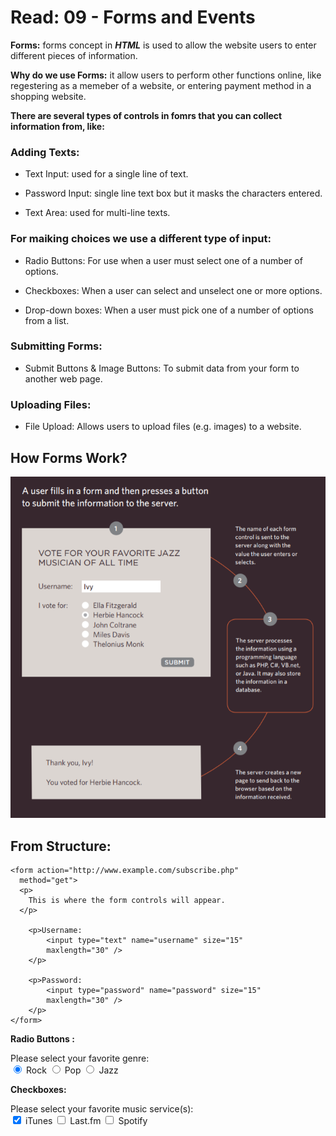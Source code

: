 # Read: 09 - Forms and Events

**Forms:**
forms concept in ***HTML*** is used to allow the website users to enter different pieces of information.

**Why do we use Forms:**
it allow users to perform other functions online,
like regestering as a memeber of a website, or entering payment method in a shopping website.

**There are several types of controls in fomrs that you can collect information from, like:**

### Adding Texts:
- Text Input: used for a single line of text.
- Password Input: single line text box but it
masks the characters entered.

- Text Area: used for multi-line texts.

### For maiking choices we use a different type of input:

- Radio Buttons: For use when a user must select
one of a number of options.

- Checkboxes: When a user can select and
unselect one or more options.

- Drop-down boxes: When a user must pick one of a
number of options from a list.


### Submitting Forms:
- Submit Buttons & Image Buttons:
To submit data from your form
to another web page.

### Uploading Files:
- File Upload: Allows users to upload files
(e.g. images) to a website.


## How Forms Work?
![form1](f1.PNG)


## From Structure:
    <form action="http://www.example.com/subscribe.php"
      method="get">
      <p>
        This is where the form controls will appear.
      </p>

        <p>Username:
            <input type="text" name="username" size="15"
            maxlength="30" />
        </p>

        <p>Password:
            <input type="password" name="password" size="15"
            maxlength="30" />
        </p>
    </form>


  **Radio Buttons :**
      <form action="http://www.example.com/profile.php">
         <p>Please select your favorite genre:
        <br />
        <input type="radio" name="genre" value="rock"
        checked="checked" /> Rock
        <input type="radio" name="genre" value="pop" />
        Pop
        <input type="radio" name="genre" value="jazz" />
        Jazz
        </p>
    </form>


**Checkboxes:**
    <form action="http://www.example.com/profile.php">
      <p>
        Please select your favorite music service(s):
        <br />
        <input type="checkbox" name="service"
        value="itunes" checked="checked" /> iTunes
        <input type="checkbox" name="service"
        value="lastfm" /> Last.fm
        <input type="checkbox" name="service"
        value="spotify" /> Spotify
      </p>
    </form>


